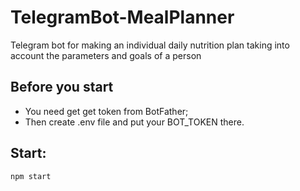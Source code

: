 # TelegramBot-MealPlanner

Telegram bot for making an individual daily nutrition plan taking into account the parameters and goals of a person

## Before you start
- You need get get token from BotFather;
- Then create .env file and put your BOT_TOKEN there.

## Start:
```
npm start

```
